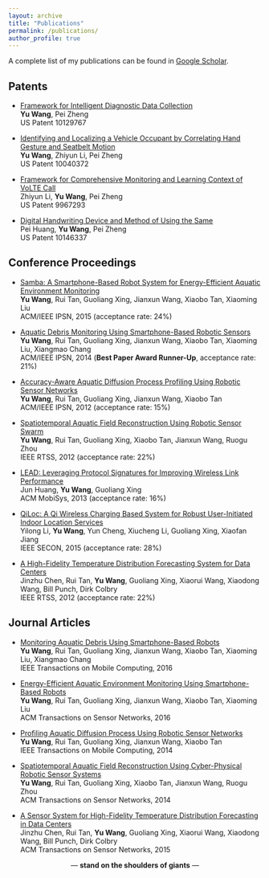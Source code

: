 ```yaml
---
layout: archive
title: "Publications"
permalink: /publications/
author_profile: true
---
```


A complete list of my publications can be found in [Google Scholar](https://scholar.google.com/citations?user=g2r9sK0AAAAJ).

## Patents
* [Framework for Intelligent Diagnostic Data Collection](https://patents.google.com/patent/US10129767B2/)<br>
  **Yu Wang**, Pei Zheng<br>
  US Patent 10129767

* [Identifying and Localizing a Vehicle Occupant by Correlating Hand Gesture and Seatbelt Motion](https://patents.google.com/patent/US10040372B2/)<br>
  **Yu Wang**, Zhiyun Li, Pei Zheng<br>
  US Patent 10040372

* [Framework for Comprehensive Monitoring and Learning Context of VoLTE Call](https://patents.google.com/patent/US9967293B2/)<br>
  Zhiyun Li, **Yu Wang**, Pei Zheng<br>
  US Patent 9967293

* [Digital Handwriting Device and Method of Using the Same](https://patents.google.com/patent/US10146337B2/)<br>
  Pei Huang, **Yu Wang**, Pei Zheng<br>
  US Patent 10146337

## Conference Proceedings
* [Samba: A Smartphone-Based Robot System for Energy-Efficient Aquatic Environment Monitoring](https://github.com/wangyu329/publication/blob/master/Samba_IPSN15.pdf)<br>
  **Yu Wang**, Rui Tan, Guoliang Xing, Jianxun Wang, Xiaobo Tan, Xiaoming Liu<br>
  ACM/IEEE IPSN, 2015 (acceptance rate: 24%)

* [Aquatic Debris Monitoring Using Smartphone-Based Robotic Sensors]({https://github.com/wangyu329/publication/blob/master/SOAR_IPSN14.pdf)<br>
  **Yu Wang**, Rui Tan, Guoliang Xing, Jianxun Wang, Xiaobo Tan, Xiaoming Liu, Xiangmao Chang<br>
  ACM/IEEE IPSN, 2014 (**Best Paper Award Runner-Up**, acceptance rate: 21%)

* [Accuracy-Aware Aquatic Diffusion Process Profiling Using Robotic Sensor Networks](https://drive.google.com/file/d/1ceXnQbYjEKJDRrOdpylB4XrXdHwlnKS6)<br>
  **Yu Wang**, Rui Tan, Guoliang Xing, Jianxun Wang, Xiaobo Tan<br>
  ACM/IEEE IPSN, 2012 (acceptance rate: 15%)

* [Spatiotemporal Aquatic Field Reconstruction Using Robotic Sensor Swarm](https://drive.google.com/file/d/1eoGvNX5292trnudLo8EFVY-YfMx4Fa5g)<br>
  **Yu Wang**, Rui Tan, Guoliang Xing, Xiaobo Tan, Jianxun Wang, Ruogu Zhou<br>
  IEEE RTSS, 2012 (acceptance rate: 22%)

* [LEAD: Leveraging Protocol Signatures for Improving Wireless Link Performance](https://drive.google.com/file/d/1jzbfDuU4jLMscAWZN6b6iVTOMzUQWB_T)<br>
  Jun Huang, **Yu Wang**, Guoliang Xing<br>
  ACM MobiSys, 2013 (acceptance rate: 16%)

* [QiLoc: A Qi Wireless Charging Based System for Robust User-Initiated Indoor Location Services](https://drive.google.com/file/d/1OmERN7yA2nYO4IxUq4MLPtI5PwJzfgXA)<br>
  Yilong Li, **Yu Wang**, Yun Cheng, Xiucheng Li, Guoliang Xing, Xiaofan Jiang<br>
  IEEE SECON, 2015 (acceptance rate: 28%)

* [A High-Fidelity Temperature Distribution Forecasting System for Data Centers](https://drive.google.com/file/d/1Q5jCQcwXr-3m5T4EEXnBNik8QddA83jp)<br>
  Jinzhu Chen, Rui Tan, **Yu Wang**, Guoliang Xing, Xiaorui Wang, Xiaodong Wang, Bill Punch, Dirk Colbry<br>
  IEEE RTSS, 2012 (acceptance rate: 22%)

## Journal Articles
* [Monitoring Aquatic Debris Using Smartphone-Based Robots](https://drive.google.com/file/d/1yXbnTRNxek2wRLXirEOz7Q1XccScBLFP)<br>
  **Yu Wang**, Rui Tan, Guoliang Xing, Jianxun Wang, Xiaobo Tan, Xiaoming Liu, Xiangmao Chang<br>
  IEEE Transactions on Mobile Computing, 2016

* [Energy-Efficient Aquatic Environment Monitoring Using Smartphone-Based Robots](https://drive.google.com/file/d/1byQ8PooJikYa4Ot8YiYQ9atfzcgDOliP)<br>
  **Yu Wang**, Rui Tan, Guoliang Xing, Jianxun Wang, Xiaobo Tan, Xiaoming Liu<br>
  ACM Transactions on Sensor Networks, 2016

* [Profiling Aquatic Diffusion Process Using Robotic Sensor Networks](https://drive.google.com/file/d/1PGoWL-MJwjT8IuwANOaJ6Qaqh5-T27io)<br>
  **Yu Wang**, Rui Tan, Guoliang Xing, Jianxun Wang, Xiaobo Tan<br>
  IEEE Transactions on Mobile Computing, 2014

* [Spatiotemporal Aquatic Field Reconstruction Using Cyber-Physical Robotic Sensor Systems](https://drive.google.com/file/d/1n8LqAxQFjAInBF3Z-5hfPL_cZLial2xM)<br>
  **Yu Wang**, Rui Tan, Guoliang Xing, Xiaobo Tan, Jianxun Wang, Ruogu Zhou<br>
  ACM Transactions on Sensor Networks, 2014

* [A Sensor System for High-Fidelity Temperature Distribution Forecasting in Data Centers](https://drive.google.com/file/d/1VmJ8l3A5ykAYXeHXfEM5d43SNlSo9K7A)<br>
  Jinzhu Chen, Rui Tan, **Yu Wang**, Guoliang Xing, Xiaorui Wang, Xiaodong Wang, Bill Punch, Dirk Colbry<br>
  ACM Transactions on Sensor Networks, 2015

<p align="center">&mdash; <strong>stand on the shoulders of giants</strong> &mdash;</p>